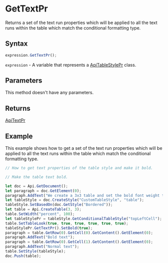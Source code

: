 # GetTextPr

Returns a set of the text run properties which will be applied to all the text runs within the table which match the conditional formatting type.

## Syntax

```javascript
expression.GetTextPr();
```

`expression` - A variable that represents a [ApiTableStylePr](../ApiTableStylePr.md) class.

## Parameters

This method doesn't have any parameters.

## Returns

[ApiTextPr](../../ApiTextPr/ApiTextPr.md)

## Example

This example shows how to get a set of the text run properties which will be applied to all the text runs within the table which match the conditional formatting type.

```javascript editor-docx
// How to get text properties of the table style and make it bold.

// Make the table text bold.

let doc = Api.GetDocument();
let paragraph = doc.GetElement(0);
paragraph.AddText("We create a 3x3 table and set the bold font weight to the text in cell #1:");
let tableStyle = doc.CreateStyle("CustomTableStyle", "table");
tableStyle.SetBasedOn(doc.GetStyle("Bordered"));
let table = Api.CreateTable(3, 3);
table.SetWidth("percent", 100);
let tableStylePr = tableStyle.GetConditionalTableStyle("topLeftCell");
table.SetTableLook(true, true, true, true, true, true);
tableStylePr.GetTextPr().SetBold(true);
paragraph = table.GetRow(0).GetCell(0).GetContent().GetElement(0);
paragraph.AddText("Bold text");
paragraph = table.GetRow(0).GetCell(1).GetContent().GetElement(0);
paragraph.AddText("Normal text");
table.SetStyle(tableStyle);
doc.Push(table);
```
